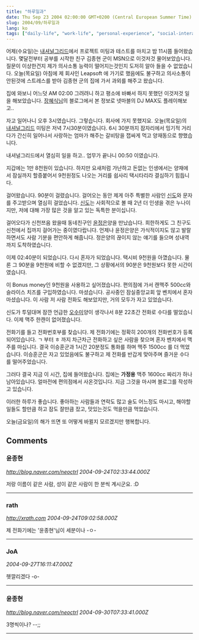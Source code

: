 ```yaml
---
title: "하루일과"
date: Thu Sep 23 2004 02:00:00 GMT+0200 (Central European Summer Time)
slug: 2004/09/하루일과
lang: ko
tags: ["daily-life", "work-life", "personal-experience", "social-interaction"]
---
```


어제(수요일)는 [내셔널그리드](http://www.ngrid.co.kr/)에서 프로젝트 미팅과 테스트를 마치고 밤 11시쯤 들어왔습니다.
몇달전부터 공부를 시작한 친구 김종현 군이 MSN으로 이것저것 물어보았습니다.
질문이 이상한건지 제가 의사소통 능력이 떨어지는것인지 도저히 알아 들을 수 없었습니다. 오늘(목요일) 아침에 제 회사인 Leapsoft 에 가기로 했음에도 불구하고 의사소통이 안된것에 스트레스를 받아 김종현 군의 집에 가서 과외를 해주고 왔습니다.

집에 와보니 어느덧 AM 02:00 그려려니 하고 평소에 바빠서 하지 못했던 이것저것 일을 해보았습니다. [장혜식님](http://openlook.org/blog/)의 블로그에서 본 정보로 넷마블의 DJ MAX도 플레이해보고.. 

자고 일어나니 오후 3시였습니다. 그렇습니다. 회사에 가지 못했지요.
오늘(목요일)의 [내셔널그리드](http://www.ngrid.co.kr) 미팅은 저녁 7시30분이였습니다. 6시 30분까지 잠자리에서 밍기적 거리다가 간신히 일어나서 사랑하는 엄마가 해주는 갈비탕을 잽싸게 먹고 양재동으로 향했습니다.

내셔널그리드에서 열심히 일을 하고.. 업무가 끝나니 00:50 이였습니다.

지갑에는 1만 8천원이 있습니다. 하지만 요새처럼 가난하고 돈없는 인생에서는 양재에서 잠실까지 할증붙어서 9천원정도 나오는 거리를 쉽사리 택시타리라 결심하기 힘듭니다.

걸어왔습니다. 90분이 걸렸습니다. 걸어오는 동안 제게 아주 특별한 사람인 [신도](http://limbyukdol.com)와 문자를 주고받으며 열심히 걸었습니다. [신도](http://limbyukdol.com)는 사회적으로 볼 때 2년 더 인생을 겪은 누나이지만, 저에 대해 가장 많은 것을 알고 있는 독특한 분이십니다.

걸어오다가 신천쯔음 왔을때 동네친구인 [윤정은](http://www.cyworld.com/yoonjungeun)양을 만났습니다. 희한하게도 그 친구도 신천에서 집까지 걸어가는 중이였다랍니다. 언제나 윤정은양은 가식적이지도 않고 발랄하면서도 사람 기분을 편안하게 해줍니다. 정은양의 끊이지 않는 얘기를 들으며 성내역까지 도착하였습니다. 

이제 02:40분이 되었습니다. 다시 혼자가 되었습니다. 택시비 9천원을 아꼈습니다.
물론 그 90분을 9천원에 비할 수 없겠지만, 그 상황에서의 90분은 9천원보다 못한 시간이였습니다.

이 Bonus money인 9천원을 사용하고 싶어졌습니다. 편의점에 가서 캔맥주 500cc와 슬라이스 치즈를 구입하였습니다. 마셨습니다. 공사중인 잠실중앙교회 앞 벤치에서 혼자 마셨습니다. 이 사람 저 사람 전화도 해보았지만, 거의 모두가 자고 있었습니다.

신도가 투덜대며 잠깐 언급한 [오수미](http://www.cyworld.com/soomi5177)양이 생각나서 8분 22초간 전화로 수다를 떨었습니다. 이제 맥주 한캔이 없어졌습니다.

전화기를 들고 전화번호부를 찾습니다. 제 전화기에는 정확히 200개의 전화번호가 등록되어있습니다. ㄱ 부터 ㅎ 까지 차근차근 전화하고 싶은 사람을 찾으며 혼자 벤치에서 맥주를 마십니다. 결국 이승훈군과 1시간 20분정도 통화를 하며 맥주 1500cc 를 더 먹었습니다. 이승훈군은 자고 있었음에도 불구하고 제 전화를 반갑게 맞아주며 즐거운 수다를 떨어주었습니다. 

그러다 결국 지금 이 시간, 집에 들어왔습니다. 
집에는 **가정용** 맥주 1600cc 짜리가 하나 남아있습니다. 얼마전에 편의점에서 사온것입니다. 지금 그것을 마시며 블로그를 작성하고 있습니다. 

이러한 하루가 좋습니다. 좋아하는 사람들과 연락도 많고 술도 어느정도 마시고, 해야할 일들도 할만큼 하고 잠도 잘만큼 잤고, 맛있는것도 먹을만큼 먹었습니다.

오늘(금요일)의 해가 뜨면 또 어떻게 바뀔지 모르겠지만 행복합니다.

## Comments

### 윤종현
*http://blog.naver.com/neoctrl*
*2004-09-24T02:33:44.000Z*

저랑 이름이 같은 사람, 성이 같은 사람이 한 분씩 계시군요. :D

---

### rath
*http://xrath.com*
*2004-09-24T09:02:58.000Z*

제 전화기에는 '윤종현'님이 세분이나 -ㅇ-

---

### JoA
*2004-09-27T16:11:47.000Z*

헷깔리겠다 -o-

---

### 윤종현
*http://blog.naver.com/neoctrl*
*2004-09-30T07:33:41.000Z*

3명씩이나? --;;

---
